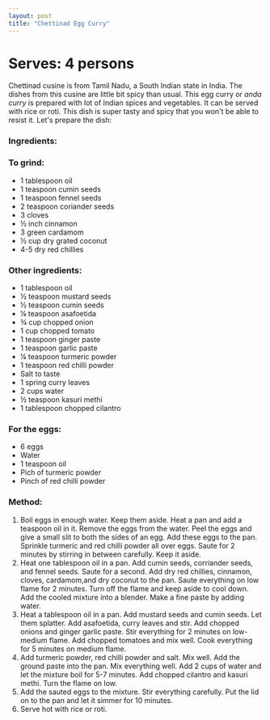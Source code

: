 ```yaml
---
layout: post
title: "Chettinad Egg Curry"
---
```




# Serves: 4 persons

Chettinad cusine is from Tamil Nadu, a South Indian state in India. The dishes from this cusine are little bit spicy than  usual. This egg curry or _anda curry_ is prepared with lot of Indian spices and vegetables. It can be served with rice or roti. 
This dish is super tasty and spicy that you won't be able to resist it. 
Let's prepare the dish:

### Ingredients:

###  To grind:
* 1 tablespoon oil
* 1 teaspoon cumin seeds
* 1 teaspoon fennel seeds
* 2 teaspoon coriander seeds
* 3 cloves
* ½ inch cinnamon
* 3 green cardamom
* ½ cup dry grated coconut
* 4-5 dry red chillies
### Other ingredients:
* 1 tablespoon oil 
* ½ teaspoon mustard seeds
* ½ teaspoon cumin seeds
* ¼ teaspoon asafoetida
* ¾ cup chopped onion 
* 1 cup chopped tomato
* 1 teaspoon ginger paste
* 1 teaspoon garlic paste
* ¼ teaspoon turmeric powder
* 1 teaspoon red chilli powder
* Salt to taste
* 1 spring curry leaves
* 2 cups water
* ½ teaspoon kasuri methi
* 1 tablespoon chopped cilantro
### For the eggs:
* 6 eggs
* Water 
* 1 teaspoon oil
* Pich of turmeric powder
* Pinch of red chilli powder


### Method:
1. Boil eggs in enough water. Keep them aside. Heat a pan and add a teaspoon oil in it. Remove the eggs from the water. Peel the eggs and give a small slit to both the sides of an egg. Add these eggs to the pan. Sprinkle turmeric and red chilli powder all over eggs. Saute for 2 minutes by stirring in between carefully. Keep it aside.
2. Heat one tablespoon oil in a pan. Add cumin seeds, corriander seeds, and fennel seeds. Saute for a second. Add dry red chillies, cinnamon, cloves, cardamom,and dry coconut to the pan. Saute everything on low flame for 2 minutes. Turn off the flame and keep aside to cool down. Add the cooled mixture into a blender. Make a fine paste by adding water.
3. Heat a tablespoon oil in a pan. Add mustard seeds and cumin seeds. Let them splatter. Add asafoetida, curry leaves and stir. Add chopped onions and ginger garlic paste. Stir everything for 2 minutes on low-medium flame. Add chopped tomatoes and mix well. Cook everything for 5 minutes on medium flame. 
4. Add turmeric powder, red chilli powder and salt. Mix well. Add the ground paste into the pan. Mix everything well. Add 2 cups of water and let the mixture boil for 5-7 minutes. Add chopped cilantro and kasuri methi. Turn the flame on low. 
5. Add the sauted eggs to the mixture. Stir everything carefully. Put the lid on to the pan and let it simmer for 10 minutes. 
6. Serve hot with rice or roti.